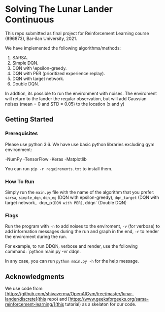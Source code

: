 # Solving The Lunar Lander Continuous
This repo submitted as final project for Reinforcement Learning course (896873), Bar-ilan University, 2021.

We have implemented the following algorithms/methods:
1. SARSA.
2. Simple DQN.
3. DQN with \epsilon-greedy.
4. DQN with PER (prioritized experience replay).
5. DQN with target network.
6. Double DQN.

In addtion, its possible to run the environment with noises. The enviroment will return to the lander the regular observation, but will add Gaussian noises (mean = 0 and STD = 0.05) to the location (x and y)

## Getting Started
### Prerequisites
Please use python 3.6.
We have use basic python libraries excluding gym environment:

-NumPy
-TensorFlow
-Keras
-Matplotlib

You can run `pip -r requirements.txt` to install them.


### How To Run
Simply run the `main.py` file with the name of the algorithm that you prefer:
`sarsa`, `simple_dqn`, `dqn_eg` (DQN with epsilon-greedy), `dqn_target` (DQN with target network`, `dqn_p` (DQN with PER), `ddqn` (Double DQN)

### Flags
Run the program with  `-n` to add noises to the enviroment, `-v` (for verbose) to add information messages during the run and graph in the end, `-r` to render the enviroment during the run.


For example, to run DDQN, verbose and render, use the following command:
`python main.py -vr ddqn.

In any case, you can run `python main.py -h` for the help message.

## Acknowledgments
We use code from [https://github.com/shivaverma/OpenAIGym/tree/master/lunar-lander/discrete](this repo) and [https://www.geeksforgeeks.org/sarsa-reinforcement-learning/](this tutorial) as a skelaton for our code.


